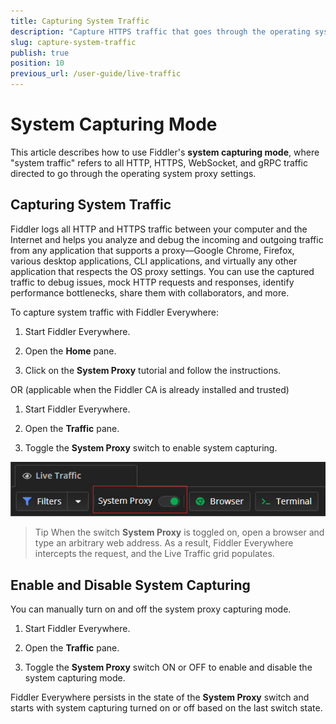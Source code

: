 ```yaml
---
title: Capturing System Traffic
description: "Capture HTTPS traffic that goes through the operating system proxy."
slug: capture-system-traffic
publish: true
position: 10
previous_url: /user-guide/live-traffic
---
```


# System Capturing Mode

This article describes how to use Fiddler's **system capturing mode**, where "system traffic" refers to all HTTP, HTTPS, WebSocket, and gRPC traffic directed to go through the operating system proxy settings.

## Capturing System Traffic

Fiddler logs all HTTP and HTTPS traffic between your computer and the Internet and helps you analyze and debug the incoming and outgoing traffic from any application that supports a proxy&mdash;Google Chrome, Firefox, various desktop applications, CLI applications, and virtually any other application that respects the OS proxy settings. You can use the captured traffic to debug issues, mock HTTP requests and responses, identify performance bottlenecks, share them with collaborators, and more.

To capture system traffic with Fiddler Everywhere:

1. Start Fiddler Everywhere. 

1. Open the **Home** pane.

1. Click on the **System Proxy** tutorial and follow the instructions.

OR (applicable when the Fiddler CA is already installed and trusted)

1. Start Fiddler Everywhere.

1. Open the **Traffic** pane.

1. Toggle the **System Proxy** switch to enable system capturing.

![Use the "System Proxy" switch to toggle on and off the system capturing mode](../images/get-started/get-started-toggle.png)

> Tip When the switch **System Proxy** is toggled on, open a browser and type an arbitrary web address. As a result, Fiddler Everywhere intercepts the request, and the Live Traffic grid populates.

## Enable and Disable System Capturing

You can manually turn on and off the system proxy capturing mode.

1. Start Fiddler Everywhere.

1. Open the **Traffic** pane.

1. Toggle the **System Proxy** switch ON or OFF to enable and disable the system capturing mode.

Fiddler Everywhere persists in the state of the **System Proxy** switch and starts with system capturing turned on or off based on the last switch state.

